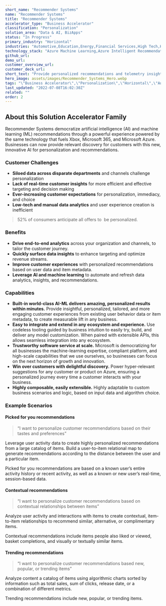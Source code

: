 ```yaml
---
short_name: "Recommender Systems"
name: "Recommender Systems"
title: "Recommender Systems"
accelerator_type: "Business Accelerator"
classification: "Personalization"
solution_area: "Data & AI, BizApps"
status: "In Progress"
primary_industry: "Horizontal"
industries: "Automotive,Education,Energy,Financial Services,High Tech,Health & Life Sciences,Manufacturing,Media & Entertainment,Professional Services,Retail & Consumer Goods,State & Local Government"
technology_stack: "Azure Machine Learning,Azure Intelligent Recommendations,Synapse Analytics,Azure Storage"
github_url: 
demo_url: 
customer_overview_url: 
customer_deck_url: 
short_text: "Provide personalized recommendations and telemetry insights to end users"
hero_image: assets/images/Recommender_Systems_Hero.webp
tags: "\"Business Accelerator\",\"Personalization\",\"Horizontal\",\"Automotive\",\"Education\",\"Energy\",\"Financial Services\",\"High Tech\",\"Health & Life Sciences\",\"Manufacturing\",\"Media & Entertainment\",\"Professional Services\",\"Retail & Consumer Goods\",\"State & Local Government\",\"Azure Machine Learning\",\"Azure Intelligent Recommendations\",\"Synapse Analytics\",\"Azure Storage\",\"Data & AI, BizApps\",\"In Progress\""
last_updated: "2022-07-08T16:02:30Z"
related: ""
order: 2
---
```

## About this Solution Accelerator Family

Recommender Systems democratize artificial intelligence (AI) and machine learning (ML) recommendations through a powerful experience powered by the same technology that fuels Xbox, Microsoft 365, and Microsoft Azure. Businesses can now provide relevant discovery for customers with this new, innovative AI for personalization and recommendations.

### Customer Challenges

* **Siloed data across disparate departments** and channels challenge personalization
* **Lack of real-time customer insights** for more efficient and effective targeting and decision making
* **Ever-increasing customer expectations** for personalization, immediacy, and choice
* **Low-tech and manual data analytics** and user experience creation is inefficient

> 52% of consumers anticipate all offers to ​
be personalized.

### Benefits

* **Drive end-to-end analytics** across your organization and channels, to tailor the customer journey.
* **Quickly surface data insights** to enhance targeting and optimize revenue streams.
* **Improve customer experiences** with personalized recommendations based on user data and item metadata.
* **Leverage AI and machine learning** to automate and refresh data analytics, insights, and recommendations.

### Capabilities

* **Built-in world-class AI-ML delivers amazing, personalized results within minutes.** Provide insightful, personalized, tailored, and more engaging customer experiences from existing user behavior data or item metadata, to create measurable lift in any business.
* **Easy to integrate and extend in any ecosystem and experience.** Use codeless tooling guided by business intuition to easily try, build, and deliver any model customization. When paired with extensible APIs, this allows seamless integration into any ecosystem.
* **Trustworthy software service at scale.** Microsoft is democratizing for all businesses the machine-learning expertise, compliant platform, and high-scale capabilities that we use ourselves, so businesses can focus on the next horizon of growth and innovation.
* **Win over customers with delightful discovery.** Power hyper-relevant suggestions for any customer or product on Azure, ensuring a personalized journey every time a customer interacts with your business.
* **Highly composable, easily extensible.** Highly adaptable to custom business scenarios and logic, based on input data and algorithm choice.

### Example Scenarios

#### Picked for you recommendations

> “I want to personalize customer recommendations based on their tastes and preferences”

Leverage user activity data to create highly personalized recommendations from a large catalog of items. Build a user-to-item relational map to generate recommendations according to the distance between the user and a particular item.

Picked for you recommendations are based on a known user’s entire activity history or recent activity, as well as a known or new user’s real-time, session-based data.

#### Contextual recommendations​

> “I want to personalize customer recommendations based on contextual relationships between items”

Analyze user activity and interactions with items to create contextual, item-to-item relationships to recommend similar, alternative, or complimentary items.

Contextual recommendations include items people also liked or viewed, basket completions, and visually or textually similar items.

#### Trending recommendations​

> “I want to personalize customer recommendations based new, popular, or trending items”​

Analyze content a catalog of items using algorithmic charts sorted by information such as total sales, sum of clicks, release date, or a combination of different metrics.​

Trending recommendations include new, popular, or trending items.
